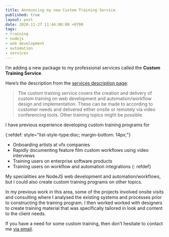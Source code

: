 ```yaml
---
title: Announcing my new Custom Training Service
published: true
layout: post
date: 2020-11-27 11:44:00:00 +0700
tags:
- training
- nodejs
- web development
- automation
- services
---
```

I’m adding a new package to my professional services called the **Custom Training Service**.

Here’s the description from the [services description page](https://blog.markjgsmith.com/2018/07/04/decription-of-my-freelance-nodejs-software-services.html):

> The custom training service covers the creation and delivery of custom training on web development and automation/workflow design and implementation. These can be made to according to customer needs and delivered either onsite or remotely via video conferencing tools. Other training topics might be possible.

I have previous experience developing custom training programs for 

{:refdef: style="list-style-type:disc; margin-bottom: 14px;"}
- Onboarding artists at vfx companies
- Rapidly documenting feature film custom workflows using video interviews
- Training users on enterprise software products
- Training users on workflow and automation integrations
{: refdef}

My specialities are NodeJS web development and automation/workflows, but I could also create custom training programs on other topics.

In my previous work in this area, some of the projects involved onsite visits and consulting where I analysed the existing systems and processes prior to constructing the training program. I then worked worked with designers to create training material that was specifically tailored in look and content to the client needs.

If you have a need for some custom training, then don’t hesitate to contact me [via email](mailto:markjgsmith@gmail.com).
